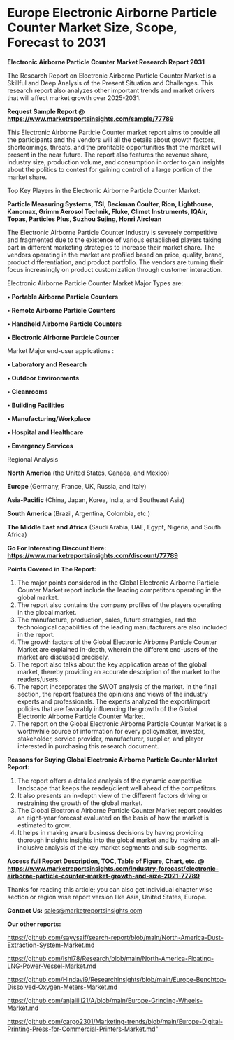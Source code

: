 # Europe Electronic Airborne Particle Counter Market Size, Scope, Forecast to 2031

<strong>Electronic Airborne Particle Counter Market Research Report 2031</strong>

The Research Report on Electronic Airborne Particle Counter Market is a Skillful and Deep Analysis of the Present Situation and Challenges. This research report also analyzes other important trends and market drivers that will affect market growth over 2025-2031.

<strong>Request Sample Report @ <a href=https://www.marketreportsinsights.com/sample/77789>https://www.marketreportsinsights.com/sample/77789</a></strong>

This Electronic Airborne Particle Counter market report aims to provide all the participants and the vendors will all the details about growth factors, shortcomings, threats, and the profitable opportunities that the market will present in the near future. The report also features the revenue share, industry size, production volume, and consumption in order to gain insights about the politics to contest for gaining control of a large portion of the market share.

Top Key Players in the Electronic Airborne Particle Counter Market:

<strong>Particle Measuring Systems, TSI, Beckman Coulter, Rion, Lighthouse, Kanomax, Grimm Aerosol Technik, Fluke, Climet Instruments, IQAir, Topas, Particles Plus, Suzhou Sujing, Honri Airclean</strong>

The Electronic Airborne Particle Counter Industry is severely competitive and fragmented due to the existence of various established players taking part in different marketing strategies to increase their market share. The vendors operating in the market are profiled based on price, quality, brand, product differentiation, and product portfolio. The vendors are turning their focus increasingly on product customization through customer interaction.

Electronic Airborne Particle Counter Market Major Types are:

<strong>• Portable Airborne Particle Counters

• Remote Airborne Particle Counters

• Handheld Airborne Particle Counters

• Electronic Airborne Particle Counter</strong>

Market Major end-user applications :

<strong>• Laboratory and Research

• Outdoor Environments

• Cleanrooms

• Building Facilities

• Manufacturing/Workplace

• Hospital and Healthcare

• Emergency Services</strong>

Regional Analysis

</u><strong><b>North America</b></strong> (the United States, Canada, and Mexico)

<strong><b>Europe </b></strong>(Germany, France, UK, Russia, and Italy)

<strong><b>Asia-Pacific</b></strong> (China, Japan, Korea, India, and Southeast Asia)

<strong><b>South America</b></strong> (Brazil, Argentina, Colombia, etc.)

<strong><b>The Middle East and Africa</b></strong> (Saudi Arabia, UAE, Egypt, Nigeria, and South Africa)

<strong>Go For Interesting Discount Here: <a href=https://www.marketreportsinsights.com/discount/77789>https://www.marketreportsinsights.com/discount/77789</a></strong>

<strong>Points Covered in The Report:</strong>
<ol>
  <li>The major points considered in the Global Electronic Airborne Particle Counter Market report include the leading competitors operating in the global market.</li>
  <li>The report also contains the company profiles of the players operating in the global market.</li>
  <li>The manufacture, production, sales, future strategies, and the technological capabilities of the leading manufacturers are also included in the report.</li>
  <li>The growth factors of the Global Electronic Airborne Particle Counter Market are explained in-depth, wherein the different end-users of the market are discussed precisely.</li>
  <li>The report also talks about the key application areas of the global market, thereby providing an accurate description of the market to the readers/users.</li>
  <li>The report incorporates the SWOT analysis of the market. In the final section, the report features the opinions and views of the industry experts and professionals. The experts analyzed the export/import policies that are favorably influencing the growth of the Global Electronic Airborne Particle Counter Market.</li>
  <li>The report on the Global Electronic Airborne Particle Counter Market is a worthwhile source of information for every policymaker, investor, stakeholder, service provider, manufacturer, supplier, and player interested in purchasing this research document.</li>
</ol>
<strong>Reasons for Buying Global Electronic Airborne Particle Counter Market Report:</strong>

<ol>
  <li>The report offers a detailed analysis of the dynamic competitive landscape that keeps the reader/client well ahead of the competitors.</li>
  <li>It also presents an in-depth view of the different factors driving or restraining the growth of the global market.</li>
  <li>The Global Electronic Airborne Particle Counter Market report provides an eight-year forecast evaluated on the basis of how the market is estimated to grow.</li>
  <li>It helps in making aware business decisions by having providing thorough insights insights into the global market and by making an all-inclusive analysis of the key market segments and sub-segments.</li>
</ol>
<strong>Access full Report Description, TOC, Table of Figure, Chart, etc. @ <a href=https://www.marketreportsinsights.com/industry-forecast/electronic-airborne-particle-counter-market-growth-and-size-2021-77789>https://www.marketreportsinsights.com/industry-forecast/electronic-airborne-particle-counter-market-growth-and-size-2021-77789</a></strong>


Thanks for reading this article; you can also get individual chapter wise section or region wise report version like Asia, United States, Europe.

<strong>Contact Us:</strong>
sales@marketreportsinsights.com

<strong>Our other reports:</strong>

<a href=https://github.com/sayysaif/search-report/blob/main/North-America-Dust-Extraction-System-Market.md>https://github.com/sayysaif/search-report/blob/main/North-America-Dust-Extraction-System-Market.md</a>

<a href=https://github.com/Ishi78/Research/blob/main/North-America-Floating-LNG-Power-Vessel-Market.md>https://github.com/Ishi78/Research/blob/main/North-America-Floating-LNG-Power-Vessel-Market.md</a>

<a href=https://github.com/Hindavi9/Researchinsights/blob/main/Europe-Benchtop-Dissolved-Oxygen-Meters-Market.md>https://github.com/Hindavi9/Researchinsights/blob/main/Europe-Benchtop-Dissolved-Oxygen-Meters-Market.md</a>

<a href=https://github.com/anjaliiii21/A/blob/main/Europe-Grinding-Wheels-Market.md>https://github.com/anjaliiii21/A/blob/main/Europe-Grinding-Wheels-Market.md</a>

<a href=https://github.com/cargo2301/Marketing-trends/blob/main/Europe-Digital-Printing-Press-for-Commercial-Printers-Market.md>https://github.com/cargo2301/Marketing-trends/blob/main/Europe-Digital-Printing-Press-for-Commercial-Printers-Market.md</a>"
